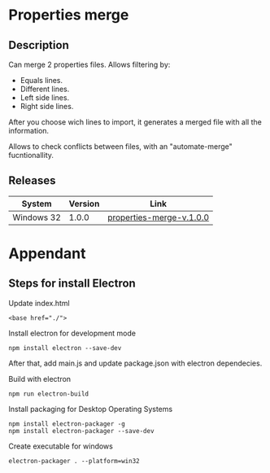 # Properties merge

## Description

Can merge 2 properties files. Allows filtering by:
 - Equals lines.
 - Different lines.
 - Left side lines.
 - Right side lines.

After you choose wich lines to import, it generates a merged file with all the information.

Allows to check conflicts between files, with an "automate-merge" fucntionallity.


## Releases

| System		| Version 		| Link |
| ---      		| ---       	|---|
| Windows 32 	| 1.0.0        	|  [properties-merge-v.1.0.0](https://github.com/maarkeez/properties-merge/raw/master/Releases/1.0.0/properties-merge-win32-x64_v.1.0.0.rar) |





# Appendant
## Steps for install Electron

Update index.html
```
<base href="./">
``` 

Install electron for development mode
```
npm install electron --save-dev
```

After that, add main.js and update package.json with electron dependecies. 

Build with electron
```
npm run electron-build
```

Install packaging for Desktop Operating Systems
```
npm install electron-packager -g
npm install electron-packager --save-dev
```

Create executable for windows
```
electron-packager . --platform=win32
```